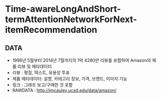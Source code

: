 # Time-awareLongAndShort-termAttentionNetworkForNext-itemRecommendation
## DATA
- 1996년 5월부터 2014년 7월까지의 1억 4280만 리뷰를 포함하여 Amazon의 제품 리뷰 및 메타데이터
- 리뷰 : 평점, 텍스트, 유용성 투표
- 제품 메타데이터: 설명, 카테고리 정보, 가격, 브랜드, 이미지 기능
- 링크 : 그래프 보고/구매한 것 포함
- RAWDATA : http://jmcauley.ucsd.edu/data/amazon/
